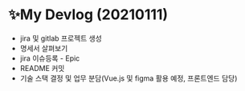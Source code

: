 # ✨My Devlog (20210111)

- jira 및 gitlab 프로젝트 생성
- 명세서 살펴보기
- jira 이슈등록 - Epic
- README 커밋 
- 기술 스택 결정 및 업무 분담(Vue.js 및 figma 활용 예정, 프론트엔드 담당)

